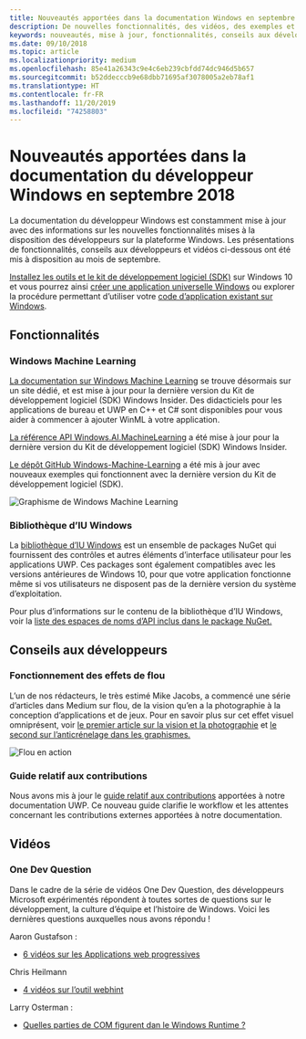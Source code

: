 ```yaml
---
title: Nouveautés apportées dans la documentation Windows en septembre 2018 – Développer des applications UWP
description: De nouvelles fonctionnalités, des vidéos, des exemples et des conseils aux développeurs ont été ajoutés à la documentation du développeur Windows 10 en septembre 2018.
keywords: nouveautés, mise à jour, fonctionnalités, conseils aux développeurs, Windows 10, septembre
ms.date: 09/10/2018
ms.topic: article
ms.localizationpriority: medium
ms.openlocfilehash: 85e41a26343c9e4c6eb239cbfdd74dc946d5b657
ms.sourcegitcommit: b52ddecccb9e68dbb71695af3078005a2eb78af1
ms.translationtype: HT
ms.contentlocale: fr-FR
ms.lasthandoff: 11/20/2019
ms.locfileid: "74258803"
---
```

# <a name="whats-new-in-the-windows-developer-docs-in-september-2018"></a>Nouveautés apportées dans la documentation du développeur Windows en septembre 2018

La documentation du développeur Windows est constamment mise à jour avec des informations sur les nouvelles fonctionnalités mises à la disposition des développeurs sur la plateforme Windows. Les présentations de fonctionnalités, conseils aux développeurs et vidéos ci-dessous ont été mis à disposition au mois de septembre.

[Installez les outils et le kit de développement logiciel (SDK)](https://developer.microsoft.com/windows/downloads#_blank) sur Windows 10 et vous pourrez ainsi [créer une application universelle Windows](../get-started/create-uwp-apps.md) ou explorer la procédure permettant d’utiliser votre [code d’application existant sur Windows](../porting/index.md).

## <a name="features"></a>Fonctionnalités

### <a name="windows-machine-learning"></a>Windows Machine Learning

[La documentation sur Windows Machine Learning](https://docs.microsoft.com/windows/ai/) se trouve désormais sur un site dédié, et est mise à jour pour la dernière version du Kit de développement logiciel (SDK) Windows Insider. Des didacticiels pour les applications de bureau et UWP en C++ et C# sont disponibles pour vous aider à commencer à ajouter WinML à votre application.

[La référence API Windows.AI.MachineLearning](https://docs.microsoft.com/uwp/api/windows.ai.machinelearning) a été mise à jour pour la dernière version du Kit de développement logiciel (SDK) Windows Insider.

[Le dépôt GitHub Windows-Machine-Learning](https://github.com/Microsoft/Windows-Machine-Learning) a été mis à jour avec nouveaux exemples qui fonctionnent avec la dernière version du Kit de développement logiciel (SDK).

![Graphisme de Windows Machine Learning](images/winml-graphic.png)

### <a name="windows-ui-library"></a>Bibliothèque d’IU Windows

La [bibliothèque d’IU Windows](https://docs.microsoft.com/uwp/toolkits/winui/) est un ensemble de packages NuGet qui fournissent des contrôles et autres éléments d’interface utilisateur pour les applications UWP. Ces packages sont également compatibles avec les versions antérieures de Windows 10, pour que votre application fonctionne même si vos utilisateurs ne disposent pas de la dernière version du système d’exploitation.

Pour plus d’informations sur le contenu de la bibliothèque d’IU Windows, voir la [liste des espaces de noms d’API inclus dans le package NuGet.](https://docs.microsoft.com/uwp/api/overview/winui/)

## <a name="developer-guidance"></a>Conseils aux développeurs

### <a name="how-blur-effects-work"></a>Fonctionnement des effets de flou

L’un de nos rédacteurs, le très estimé Mike Jacobs, a commencé une série d’articles dans Medium sur flou, de la vision qu’en a la photographie à la conception d’applications et de jeux. Pour en savoir plus sur cet effet visuel omniprésent, voir [le premier article sur la vision et la photographie](https://medium.com/microsoft-design/science-in-the-system-how-blur-effects-work-8b0590996e09) et [le second sur l’anticrénelage dans les graphismes.](https://medium.com/microsoft-design/science-in-the-system-how-blur-effects-work-part-2-c5589a738515)

![Flou en action](images/blur-example.jpg)

### <a name="contributing-guidance"></a>Guide relatif aux contributions

Nous avons mis à jour le [guide relatif aux contributions](https://github.com/MicrosoftDocs/windows-uwp/blob/docs/CONTRIBUTING.md) apportées à notre documentation UWP. Ce nouveau guide clarifie le workflow et les attentes concernant les contributions externes apportées à notre documentation.

## <a name="videos"></a>Vidéos

### <a name="one-dev-question"></a>One Dev Question

Dans le cadre de la série de vidéos One Dev Question, des développeurs Microsoft expérimentés répondent à toutes sortes de questions sur le développement, la culture d’équipe et l’histoire de Windows. Voici les dernières questions auxquelles nous avons répondu !

Aaron Gustafson :

* [6 vidéos sur les Applications web progressives](https://www.youtube.com/playlist?list=PLWs4_NfqMtoyPHoI-CIB71mEq-om6m35I)

Chris Heilmann

* [4 vidéos sur l’outil webhint](https://www.youtube.com/watch?v=eXfmxmiA00Y&list=PLWs4_NfqMtow00LM-vgyECAlMDxx84Q2v)

Larry Osterman :

* [Quelles parties de COM figurent dan le Windows Runtime ?](https://youtu.be/_nsMjHqRn1w)